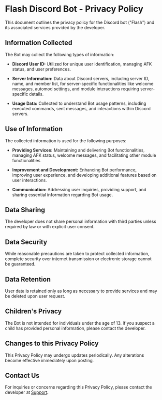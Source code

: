 # Flash Discord Bot - Privacy Policy

This document outlines the privacy policy for the Discord bot ("Flash") and its associated services provided by the developer.

## Information Collected

The Bot may collect the following types of information:

- **Discord User ID:** Utilized for unique user identification, managing AFK status, and user preferences.

- **Server Information:** Data about Discord servers, including server ID, name, and member list, for server-specific functionalities like welcome messages, automod settings, and module interactions requiring server-specific details.

- **Usage Data:** Collected to understand Bot usage patterns, including executed commands, sent messages, and interactions within Discord servers.

## Use of Information

The collected information is used for the following purposes:

- **Providing Services:** Maintaining and delivering Bot functionalities, managing AFK status, welcome messages, and facilitating other module functionalities.

- **Improvement and Development:** Enhancing Bot performance, improving user experience, and developing additional features based on user interactions.

- **Communication:** Addressing user inquiries, providing support, and sharing essential information regarding Bot usage.

## Data Sharing

The developer does not share personal information with third parties unless required by law or with explicit user consent.

## Data Security

While reasonable precautions are taken to protect collected information, complete security over internet transmission or electronic storage cannot be guaranteed.

## Data Retention

User data is retained only as long as necessary to provide services and may be deleted upon user request.

## Children's Privacy

The Bot is not intended for individuals under the age of 13. If you suspect a child has provided personal information, please contact the developer.

## Changes to this Privacy Policy

This Privacy Policy may undergo updates periodically. Any alterations become effective immediately upon posting.

## Contact Us

For inquiries or concerns regarding this Privacy Policy, please contact the developer at [Support](https://discord.gg/zQFsZx4nFq).
